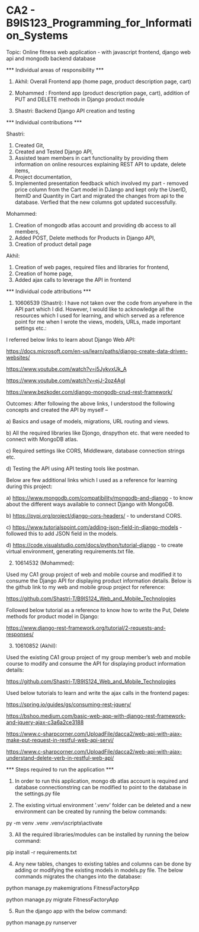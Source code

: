 # CA2 - B9IS123_Programming_for_Information_Systems

Topic: Online fitness web application - with javascript frontend, django web api and mongodb backend database





*** Individual areas of responsibility ***

1. Akhil: Overall Frontend app (home page, product description page, cart)

2. Mohammed : Frontend app (product description page, cart), addition of PUT and DELETE methods in Django product module

3. Shastri: Backend Django API creation and testing





*** Individual contributions ***

Shastri: 
1. Created Git, 
2. Created and Tested Django API, 
3. Assisted team members in cart functionality by providing them information on online resources explaining REST API to update, delete items,
4. Project documentation,
5. Implemented presentation feedback which involved my part - removed  price column from the Cart model in DJango and kept only the UserID, ItemID and Quantity in Cart and migrated the changes from api to the database. Verfied that the new columns got updated successfully.

Mohammed: 
1. Creation of mongodb atlas account and providing db access to all members,
2. Added POST, Delete methods for Products in Django API,
3. Creation of product detail page

Akhil:
1. Creation of web pages, required files and libraries for frontend,
2. Creation of home page,
3. Added ajax calls to leverage the API in frontend






*** Individual code attributions ***

1.	10606539 (Shastri):	I have not taken over the code from anywhere in the API part which I did. However, I would like to acknowledge all the resources which I used for learning, and which served as a reference point for me when I wrote the views, models, URLs, made important settings etc.:

I referred below links to learn about Django Web API:

https://docs.microsoft.com/en-us/learn/paths/django-create-data-driven-websites/

https://www.youtube.com/watch?v=i5JykvxUk_A

https://www.youtube.com/watch?v=ejJ-2oz4AgI

https://www.bezkoder.com/django-mongodb-crud-rest-framework/

Outcomes: After following the above links, I understood the following concepts and created the API by myself –

a)	Basics and usage of models, migrations, URL routing and views.

b)	All the required libraries like Djongo, dnspython etc. that were needed to connect with MongoDB atlas.

c)	Required settings like CORS, Middleware, database connection strings etc.

d)	Testing the API using API testing tools like postman.


Below are few additional links which I used as a reference for learning during this project:

a)	https://www.mongodb.com/compatibility/mongodb-and-django - to know about the different ways available to connect Django with MongoDB.

b)	https://pypi.org/project/django-cors-headers/ - to understand CORS.

c)	https://www.tutorialspoint.com/adding-json-field-in-django-models - followed this to add JSON field in the models.

d)	https://code.visualstudio.com/docs/python/tutorial-django - to create virtual environment, generating requirements.txt file.



2. 10614532	(Mohammed):

Used my CA1 group project of web and mobile course and modified it to consume the Django API for displaying product information details. Below is the github link to my web and mobile group project for reference:

https://github.com/Shastri-T/B9IS124_Web_and_Mobile_Technologies 


Followed below tutorial as a reference to know how to write the Put, Delete methods for product model in Django:

https://www.django-rest-framework.org/tutorial/2-requests-and-responses/



3. 10610852	(Akhil):

Used the existing CA1 group project of my group member’s web and mobile course to modify and consume the API for displaying product information details:

https://github.com/Shastri-T/B9IS124_Web_and_Mobile_Technologies 


Used below tutorials to learn and write the ajax calls in the frontend pages:

https://spring.io/guides/gs/consuming-rest-jquery/

https://bshoo.medium.com/basic-web-app-with-django-rest-framework-and-jquery-ajax-c3a6a2ce3188 

https://www.c-sharpcorner.com/UploadFile/dacca2/web-api-with-ajax-make-put-request-in-restful-web-api-servi/

https://www.c-sharpcorner.com/UploadFile/dacca2/web-api-with-ajax-understand-delete-verb-in-restful-web-api/ 





*** Steps required to run the application ***

1. In order to run this application, mongo db atlas account is required and database connectionstring can be modified to point to the database in the settings.py file


2. The existing virtual environment '.venv' folder can be deleted and a new environment can be created by running the below commands:

py -m venv .venv
.venv\scripts\activate


3. All the required libraries/modules can be installed by running the below command:

pip install -r requirements.txt


4. Any new tables, changes to existing tables and columns can be done by adding or modifying the existing models in models.py file. The below commands migrates the changes into the database:

python manage.py makemigrations FitnessFactoryApp

python manage.py migrate FitnessFactoryApp


5. Run the django app with the below command:

python manage.py runserver



